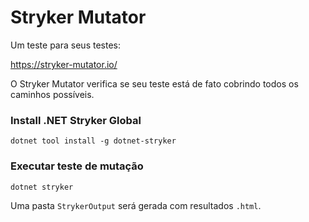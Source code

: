 # Stryker Mutator

Um teste para seus testes:

<https://stryker-mutator.io/>


O Stryker Mutator verifica se seu teste está de fato cobrindo todos os caminhos possíveis.



### Install .NET Stryker Global
```
dotnet tool install -g dotnet-stryker
```

### Executar teste de mutação
```
dotnet stryker
```

Uma pasta `StrykerOutput` será gerada com resultados `.html`. 


